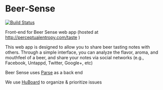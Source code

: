 Beer-Sense
==========

[![Build Status](https://travis-ci.org/Sensory-Web/Beer-Sense.svg?branch=script_files)](https://travis-ci.org/Sensory-Web/Beer-Sense)

Front-end for Beer Sense web app
(hosted at http://perceptualentropy.com/taste )

This web app is designed to allow you to share beer tasting notes with others.  Through a simple interface, you can analyze the flavor, aroma, and mouthfeel of a beer, and share your notes via social networks (e.g., Facebook, Untappd, Twitter, Google+, etc)

Beer Sense uses [Parse](https://parse.com/products/core) as a back end

We use [HuBoard](https://huboard.com/Sensory-Web/Beer-Sense) to organize & prioritize issues
